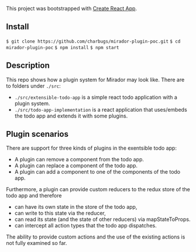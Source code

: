 This project was bootstrapped with [Create React App](https://github.com/facebook/create-react-app).

## Install

`$ git clone https://github.com/charbugs/mirador-plugin-poc.git`
`$ cd mirador-plugin-poc`
`$ npm install`
`$ npm start`

## Description

This repo shows how a plugin system for Mirador may look like. There are to folders under `./src`:

* `./src/extensible-todo-app` is a simple react todo application with a plugin system.
* `./src/todo-app-implementation` is a react application that uses/embeds the todo app and extends it with some plugins.

## Plugin scenarios

There are support for three kinds of plugins in the exentsible todo app:

* A plugin can remove a component from the todo app.
* A plugin can replace a component of the todo app.
* A plugin can add a component to one of the components of the todo app.

Furthermore, a plugin can provide custom reducers to the redux store of the todo app and therefore

* can have its own state in the store of the todo app,
* can write to this state via the reducer,
* can read its state (and the state of other reducers) via mapStateToProps.
* can intercept all action types that the todo app dispatches.

The ability to provide custom actions and the use of the existing actions is not fully examined so far.

